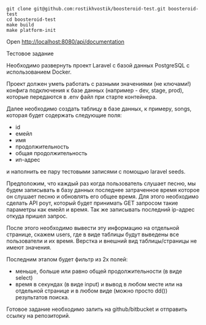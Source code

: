 ```shell script
git clone git@github.com:rostikhvostik/boosteroid-test.git boosteroid-test
cd boosteroid-test 
make build
make platform-init
```

Open [http://localhost:8080/api/documentation](http://localhost:8080/api/documentation)


Тестовое задание

Необходимо развернуть проект Laravel с базой данных PostgreSQL с использованием Docker.

Проект должен уметь работать с разными значениями (не ключами!) конфига подключения к базе данных (например - dev, stage, prod), которые передаются в .env файл при старте контейнера.

Далее необходимо создать таблицу в базе данных, к примеру, songs, которая будет содержать следующие поля:
- id
- емейл
- имя
- продолжительность
- общая продолжительность
- ип-адрес

и наполнить ее пару тестовыми записями с помощью laravel seeds.

Предположим, что каждый раз когда пользователь слушает песню, мы будем записывать в базу данных последнее затраченное время которое он слушает песню и обновлять его общее время. Для этого необходимо сделать API роут, который будет принимать GET запросом такие параметры как емейл и время. Так же записывать последний ip-адрес откуда пришел запрос.

После этого необходимо вывести эту информацию на отдельной странице, скажем users, где в виде таблицы будут выведены все пользователи и их время. Верстка и внешний вид таблицы/страницы не имеют значения.

Последним этапом будет фильтр из 2х полей:
- меньше, больше или равно общей продолжительности (в виде select)
- время в секундах (в виде input)
и вывод в любом месте или на отдельной странице и в любом виде (можно просто dd()) результатов поиска.


Готовое задание необходимо залить на github/bitbucket и отправить ссылку на репозиторий.
